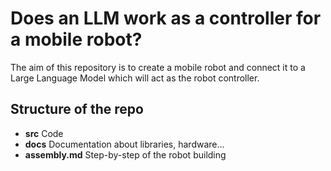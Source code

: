 # Does an LLM work as a controller for a mobile robot?
The aim of this repository is to create a mobile robot and connect it to a Large Language Model which will act as the robot controller.

## Structure of the repo
- **src** Code
- **docs** Documentation about libraries, hardware...
- **assembly.md** Step-by-step of the robot building
